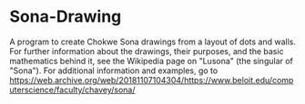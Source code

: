 # Sona-Drawing
A program to create Chokwe Sona drawings from a layout of dots and walls. 
For further information about the drawings, their purposes, and the basic
mathematics behind it, see the Wikipedia page on "Lusona" (the singular of "Sona").
For additional information and examples, go to
https://web.archive.org/web/20181107104304/https://www.beloit.edu/computerscience/faculty/chavey/sona/
